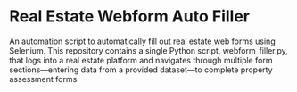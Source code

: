 # Real Estate Webform Auto Filler

An automation script to automatically fill out real estate web forms using Selenium. This repository contains a single Python script, webform_filler.py, that logs into a real estate platform and navigates through multiple form sections—entering data from a provided dataset—to complete property assessment forms.

